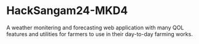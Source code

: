 # HackSangam24-MKD4
A weather monitering and forecasting web application with many QOL features and utilities for farmers to use in their day-to-day farming works. 
